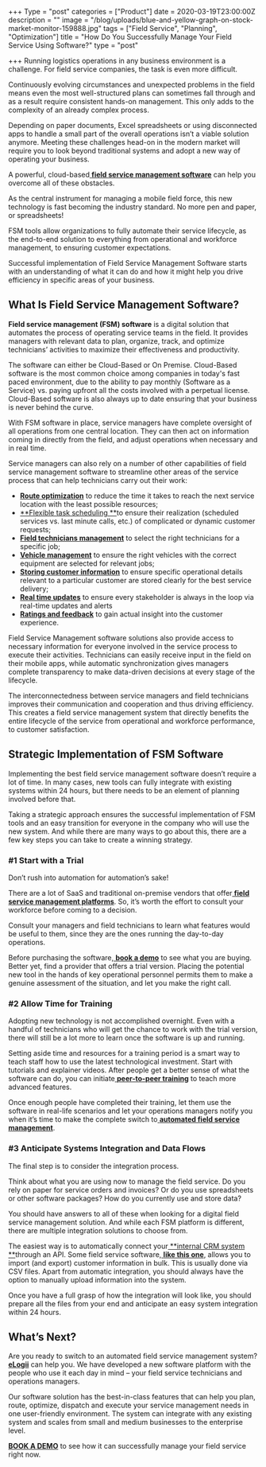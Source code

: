 +++
Type = "post"
categories = ["Product"]
date = 2020-03-19T23:00:00Z
description = ""
image = "/blog/uploads/blue-and-yellow-graph-on-stock-market-monitor-159888.jpg"
tags = ["Field Service", "Planning", "Optimization"]
title = "How Do You Successfully Manage Your Field Service Using Software?"
type = "post"

+++
Running logistics operations in any business environment is a challenge. For field service companies, the task is even more difficult.

Continuously evolving circumstances and unexpected problems in the field means even the most well-structured plans can sometimes fall through and as a result require consistent hands-on management. This only adds to the complexity of an already complex process.

Depending on paper documents, Excel spreadsheets or using disconnected apps to handle a small part of the overall operations isn’t a viable solution anymore. Meeting these challenges head-on in the modern market will require you to look beyond traditional systems and adopt a new way of operating your business.

A powerful, cloud-based[ **field service management software**](https://elogii.com/platform) can help you overcome all of these obstacles.

As the central instrument for managing a mobile field force, this new technology is fast becoming the industry standard. No more pen and paper, or spreadsheets!

FSM tools allow organizations to fully automate their service lifecycle, as the end-to-end solution to everything from operational and workforce management, to ensuring customer expectations.

Successful implementation of Field Service Management Software starts with an understanding of what it can do and how it might help you drive efficiency in specific areas of your business.

## What Is Field Service Management Software?

**Field service management (FSM) software** is a digital solution that automates the process of operating service teams in the field. It provides managers with relevant data to plan, organize, track, and optimize technicians’ activities to maximize their effectiveness and productivity.

The software can either be Cloud-Based or On Premise. Cloud-Based software is the most common choice among companies in today's fast paced environment, due to the ability to pay monthly (Software as a Service) vs. paying upfront all the costs involved with a perpetual license. Cloud-Based software is also always up to date ensuring that your business is never behind the curve.

With FSM software in place, service managers have complete oversight of all operations from one central location. They can then act on information coming in directly from the field, and adjust operations when necessary and in real time.

Service managers can also rely on a number of other capabilities of field service management software to streamline other areas of the service process that can help technicians carry out their work:

* [**Route optimization**](https://elogii.com/capabilities/route-optimisation) to reduce the time it takes to reach the next service location with the least possible resources;
* [**Flexible task scheduling **](https://elogii.com/capabilities/flexible-tasks)to ensure their realization (scheduled services vs. last minute calls, etc.) of complicated or dynamic customer requests;
* [**Field technicians management**](https://elogii.com/capabilities/driver-management) to select the right technicians for a specific job;
* [**Vehicle management**](https://elogii.com/capabilities/vehicle-management) to ensure the right vehicles with the correct equipment are selected for relevant jobs;
* [**Storing customer information**](https://elogii.com/capabilities/customer-management) to ensure specific operational details relevant to a particular customer are stored clearly for the best service delivery;
* [**Real time updates**](https://elogii.com/capabilities/communication-alerts) to ensure every stakeholder is always in the loop via real-time updates and alerts
* [**Ratings and feedback**](https://elogii.com/capabilities/ratings-feedback) to gain actual insight into the customer experience.

Field Service Management software solutions also provide access to necessary information for everyone involved in the service process to execute their activities. Technicians can easily receive input in the field on their mobile apps, while automatic synchronization gives managers complete transparency to make data-driven decisions at every stage of the lifecycle.

The interconnectedness between service managers and field technicians improves their communication and cooperation and thus driving efficiency. This creates a field service management system that directly benefits the entire lifecycle of the service from operational and workforce performance, to customer satisfaction.

## Strategic Implementation of FSM Software

Implementing the best field service management software doesn’t require a lot of time. In many cases, new tools can fully integrate with existing systems within 24 hours, but there needs to be an element of planning involved before that.

Taking a strategic approach ensures the successful implementation of FSM tools and an easy transition for everyone in the company who will use the new system. And while there are many ways to go about this, there are a few key steps you can take to create a winning strategy.

### #1 Start with a Trial

Don’t rush into automation for automation’s sake!

There are a lot of SaaS and traditional on-premise vendors that offer[ **field service management platforms**](https://elogii.com/platform). So, it’s worth the effort to consult your workforce before coming to a decision.

Consult your managers and field technicians to learn what features would be useful to them, since they are the ones running the day-to-day operations.

Before purchasing the software,[ **book a demo**](https://elogii.com/book-demo) to see what you are buying. Better yet, find a provider that offers a trial version. Placing the potential new tool in the hands of key operational personnel permits them to make a genuine assessment of the situation, and let you make the right call.

### #2 Allow Time for Training

Adopting new technology is not accomplished overnight. Even with a handful of technicians who will get the chance to work with the trial version, there will still be a lot more to learn once the software is up and running.

Setting aside time and resources for a training period is a smart way to teach staff how to use the latest technological investment. Start with tutorials and explainer videos. After people get a better sense of what the software can do, you can initiate[ **peer-to-peer training**](https://trainingmag.com/3-advantages-peer-peer-learning/) to teach more advanced features.

Once enough people have completed their training, let them use the software in real-life scenarios and let your operations managers notify you when it’s time to make the complete switch to[ **automated field service management**](https://elogii.com/industries/field-service).

### #3 Anticipate Systems Integration and Data Flows

The final step is to consider the integration process.

Think about what you are using now to manage the field service. Do you rely on paper for service orders and invoices? Or do you use spreadsheets or other software packages? How do you currently use and store data?

You should have answers to all of these when looking for a digital field service management solution. And while each FSM platform is different, there are multiple integration solutions to choose from.

The easiest way is to automatically connect your[ **internal CRM system **](https://www.salesforce.com/eu/learning-centre/crm/crm-systems/)through an API. Some field service software,[ **like this one**](https://elogii.com/), allows you to import (and export) customer information in bulk. This is usually done via CSV files. Apart from automatic integration, you should always have the option to manually upload information into the system.

Once you have a full grasp of how the integration will look like, you should prepare all the files from your end and anticipate an easy system integration within 24 hours.

## What’s Next?

Are you ready to switch to an automated field service management system?[ **eLogii**](https://elogii.com/platform) can help you. We have developed a new software platform with the people who use it each day in mind – your field service technicians and operations managers.

Our software solution has the best-in-class features that can help you plan, route, optimize, dispatch and execute your service management needs in one user-friendly environment. The system can integrate with any existing system and scales from small and medium businesses to the enterprise level.

[**BOOK A DEMO**](https://elogii.com/book-demo) to see how it can successfully manage your field service right now.